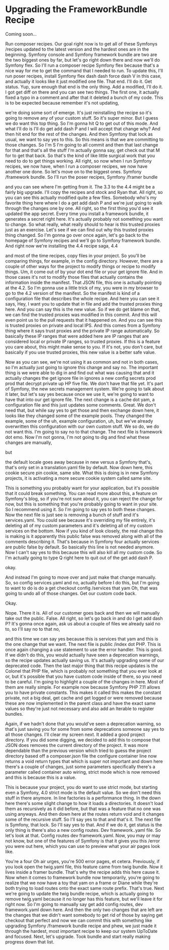 # Upgrading the FrameworkBundle Recipe

Coming soon...

Run composer recipes. Our goal right now is to get all of these Symfonys /recipes
updated to the latest version and the hardest ones are in the beginning. Symfony
console and Symfony framework bundle are two are the two biggest ones by far, but
let's go right down there and now we'll do Symfony flex. So I'll run a composer
recipe Symfony flex because that's a nice way for me to get the command that I needed
to run. To update this, I'll run poser recipes, install Symfony flex dash dash force
dash V in this case, and actually it looks like it just modified one file. That end.
I'll do it. Get status. Yup, sure enough that end is the only thing. Add a modified,
I'll do it. I got get diff on there and you can see two things. The first one, it
actually fixed a typo in a comment and after that it deleted a bunch of my code. This
is to be expected because remember it's not updating,

we're doing some sort of emerge. It's just reinstalling the recipe so it's going to
remove any of your custom stuff. So it's super minor. But I guess we do want this top
thing. So I'm gonna hit Q to get out of this mode. And what I'll do is I'll do get
add dash P and I will accept that change why? And then hit end for the rest of the
changes. And then Symfony that lock as usual, we want to say yes to this. So this
means is that we are committing to those changes. So I'm S I'm going to all commit
and then that last change for that and that's all the stuff I'm actually gonna say,
get check out that M for to get that back. So that's the kind of like little surgical
work that you need to do to get things working. All right, so now when I run Symfony
recipes, we now have, when I run a composer recipes, we now have another one done. So
let's move on to the biggest ones. Symfony /framework bundle. So I'll run the poser
recipes, Symfony /framer bundle

and you can see where I'm getting from it. The 3.3 to the 4.4 might be a fairly big
upgrade. I'll copy the recipes and stock and Ryan that. All right, so you can see
this actually modified quite a few files. Somebody who's my favorite thing here where
I do a get add dash P and we're just going to walk through the changes one by one.
All right, so the first thing you'd see it updated the app secret. Every time you
install a framework bundle, it generates a secret right here. It's actually probably
not something you want to change. So what really, what really should to hear is this
trusted proxies just as an exercise. Let's see if we can find out why this trusted
proxies thing changed. So I'm gonna go over once again, let's go back to the homepage
of Symfony recipes and we'll go to Symfony framework bundle. And right now we're
installing the 4.4 recipe saga, 4.4

and most of the time recipes, copy files in your project. So you'll be comparing
things, for example, in the config directory. However, there are a couple of other
ways for the project to modify things or recipe to modify things. Um, it come out of
by your dot end file or your get ignore file. And in those cases it's not to modify
those files that actually contains the information inside the manifest. That JSON
file, this one is actually pointing at the 4.2. So I'm gonna use a little trick of
my, you were in my browser to go to the 4.2 version of the manifest. So the manifest
is kind of a configuration file that describes the whole recipe. And here you can see
it says, Hey, I want you to update that in file and add the trusted proxies thing
here. And you can say this is the new value. So if we do get blame on that, we can
find the trusted proxies was modified in this commit. And this will even point us to
the pull requests that it happened on. And you can see this is trusted proxies on
private and local IPS. And this comes from a Symfony thing where it says trust
proxies and the private IP range automatically. So basically these IP ranges that
were added here are IP ranges that are considered local or private IP ranges, so
trusted proxies. If this is a feature you care about, this might make sense to you.
If it's not, you don't care, but basically if you use trusted proxies, this new value
is a better safe value.

Now as you can see, we're not using it as common and not in both cases, so I'm
actually just going to ignore this change and say no. The important thing is we were
able to dig in and find out what was causing that and it actually changes the get
ignore file in ignores a new config secrets prod prod that decrypt private up HP five
file. We don't have that file yet. It's part of Symfony, the new secrets management
system. We're going to talk about it later, but let's say yes because once we use it,
we're going to want to have that into our get ignore file. The next change is a cache
dot yam, a configuration file and this just updates some comments. Great. We don't
need that, but while say yes to get those and then exchange down here, it looks like
they changed some of the example pools. They changed the example, some of the uh,
example configuration, uh, but we've already overwritten this configuration with our
own custom stuff. We so do, we do not want this. I'm going to say no to that change.
The next file is framework dot emo. Now I'm not gonna, I'm not going to dig and find
what these changes are manually,

but

the default locale goes away because in new versus a Symfony that's, that's only set
in a translation.yaml file by default. Now down here, this cookie secure pin cookie,
same site. What this is doing is in new Symfony projects, it is activating a more
secure cookie system called same site.

This is something you probably want for your application, but it's possible that it
could break something. You can read more about this, a feature on Symfony's blog, so
if you're not sure about it, you can reject the change for now, but this is something
that you're probably going to want in your site. So I recommend using it. So I'm
going to say yes to both these changes. Now the next file is just see is removing a
bunch of stuff and it's services.yaml. You could see because it's overriding my file
entirely, it's deleting all of my custom parameters and it's deleting all of my
custom services on the bottom. Now if you kind of look closely, the real change this
is making is it apparently this public false was removed along with all of the
comments describing it. That's because in Symfony four actually services are public
false by default. So basically this line is not needed anymore. Now I can't say yes
to this because this will also kill all my custom code. So I'm actually going to type
Q right here to quit out of the get add dash P.

okay.

And instead I'm going to move over and just make that change manually. So, so config
services.yaml and no, actually before I do this, but I'm going to want to do is do a
get checkout config /services that yam Oh, that was going to undo all of those
changes. Get our custom code back.

Okay.

Nope. There it is. All of our customer goes back and then we will manually take out
the public. False. All right, so let's go back in and do I get add dash P? It's gonna
once again, ask us about a couple of files we already said no to, so I'll say no to
that no,

and this time we can say yes because this is services that yam and this is the one
change that we want. The next file is public /index dot PHP. This is once again
changing a use statement to use the error handler. This is good. If we didn't do
this, you would actually have seen a deprecation warnings, so the recipe updates
actually saving us. It's actually upgrading some of our deprecated code. Then the
last major thing that this recipe updates is the Colonel that PHP file, which is
probably not something that you ever look at or, but it's possible that you have
custom code inside of there, so you need to be careful. I'm going to highlight a
couple of the changes in here. Most of them are really simple. For example now
because Symfony PHP 7.11 allows you to have private constants. This makes it called
this makes the constant private, not a big deal, get cache and get logged or were
removed because these are now implemented in the parent class and have the exact same
values so they're just not necessary and also add an Iterable to register bundles.

Again, if we hadn't done that you would've seen a deprecation warning, so that's just
saving you for some from some deprecations someone say yes to all those changes. I'll
clear my screen next. It added a good project directory. If you did some digging, we
decided to add this to compose that JSON does removes the current directory of the
project. It was more dependable than the previous version which tried to guess the
project directory based off a composer.json file the configure container line now
returns a void return types that which is super not important and down here there's a
couple of changes, just some parameters specifically there's a parameter called
container auto wiring, strict mode which is now removed and this is because this is a
value.

This is because your project, you do want to use strict mode, but starting even a
Symfony, 4.0 strict mode is the default value. So we don't need this stuff in there
anymore. In line factories is a performance thing. In the down here there's some
slight change to how it loads a directories. It doesn't load them as recursively as
it did before, but that was a feature that no one was using anyways. And then down
here at the routes return void and it changes some of the recursive stuff. So I'll
say yes to that and that's it. The next file is Symfony, that lock. So I'll say yes
to that. And if we do it, get status is the only thing is there's also a new config
routes. Dev framework..yaml file. So let's look at that. Config routes dev
framework.yaml. Now, you may or may not know, but one of the features of Symfony is
that it gives you this /error you were out here, which you can use to preview what
your air pages look like.

You're a four Oh air urges, you're 500 error pages, et cetera. Previously, if you
look open the twig.yaml file, this feature came from twig bundle. Now it lives inside
a framer bundle. That's why the recipe adds this here cause it. Now when it comes to
framework bundle now temporarily, you're going to realize that we now have a toy that
yam on a frame or Diane while they're both trying to load routes onto the exact same
route prefix. That's true. Next we're going to update the twig bundle recipe, which
is actually going to remove twig.yaml because it no longer has this feature, but
we'll leave it for right now. So I'm going to manually say get add config routes, dev
framework.yaml down here. And then the only two changes that are left are the changes
that we didn't want somebody to get rid of those by saying get checkout that perfect
and now we can commit this with something like upgrading Symfony /framework bundle
recipe and phew, we just made it through the hardest, most important recipe to keep
our system UpToDate and focused. Next, let's upgrade. Took bundle and start really
making progress down that list.
